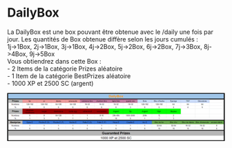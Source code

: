 # DailyBox

La DailyBox est une box pouvant être obtenue avec le /daily une fois par jour. Les quantités de Box obtenue diffère selon les jours cumulés :   
1j-&gt;1Box, 2j-&gt;1Box, 3j-&gt;1Box, 4j-&gt;2Box, 5j-&gt;2Box, 6j-&gt;2Box, 7j-&gt;3Box, 8j-&gt;4Box, 9j-&gt;5Box  
Vous obtiendrez dans cette Box :   
     - 2 Items de la catégorie Prizes aléatoire  
     - 1 Item de la catégorie BestPrizes aléatoire  
     - 1000 XP et 2500 SC \(argent\)

![](../.gitbook/assets/dailybox.png)


